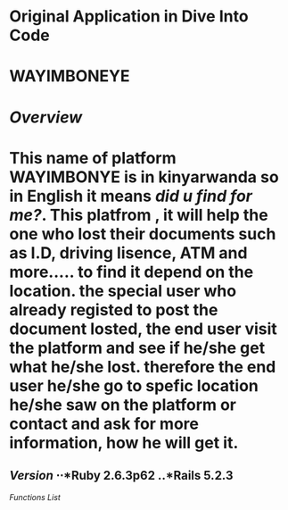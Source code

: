 # Original Application in Dive Into Code

**WAYIMBONEYE**
===

*Overview*
===

 This name of platform WAYIMBONYE is in kinyarwanda so in English it means *did u find for me?*. This platfrom , it will help the one who lost their documents such as I.D, driving lisence, ATM and more.....  to find it depend on the location.
 the special user who already registed to post the document losted, the end user visit the platform and see if he/she get what he/she lost. therefore the end user he/she go to spefic location he/she saw on the platform or contact and ask for more information, how he will get it.
===

*Version*
⋅⋅*Ruby 2.6.3p62 
..*Rails 5.2.3
---

*Functions List*




